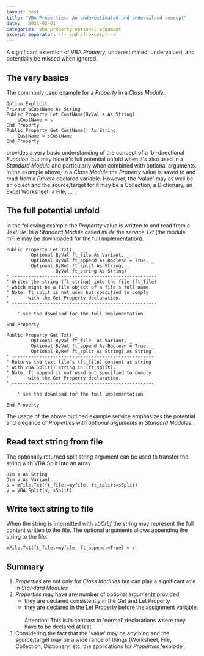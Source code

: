 ```yaml
---
layout: post
title: "VBA Properties: An underestimated and undervalued concept"
date:   2021-02-01
categories: vba property optional argument
excerpt_separator: <!--end-of-excerpt-->
---
```

A significant extention of VBA _Property_, underestimated, undervalued, and potentially be missed when ignored.
<!--end-of-excerpt-->

## The very basics
The commonly used example for a _Property_ in a _Class Module_:
```
Option Explicit
Private sCustName As String
Public Property Let CustName(ByVal s As String)
    sCustName = s
End Property
Public Property Get CustName() As String
    CustName = sCustName
End Property
```
provides a very basic understanding of the concept of a 'bi-directional _Function_' but may hide it's full potential unfold when it's also used in a _Standard Module_ and particularly when combined with optional arguments. In the example above, in a _Class Module_ the _Property_ value is saved to and read from a _Private_ declared variable. However, the 'value' may as well be an object and the source/target for it may be a Collection, a Dictionary, an Excel Worksheet, a File, ... .

## The full potential unfold

In the following example the _Propertty_ value is written to and read from a _TextFile_. In a _Standard Module_ called _mFile_ the service _Txt_ (the module [mFile][1d1] may be downloaded for the full implementation).

```VB
Public Property Let Txt( _
         Optional ByVal ft_file As Variant, _
         Optional ByVal ft_append As Boolean = True, _
         Optional ByRef ft_split As String, _
                  ByVal ft_string As String)
' -----------------------------------------------------
' Writes the string (ft_string) into the file (ft_file)
' which might be a file object of a file's full name.
' Note: ft_split is not used but specified to comply
'       with the Get Property declaration.
' -----------------------------------------------------

    ' see the download for the full implementation

End Property

Public Property Get Txt( _
         Optional ByVal ft_file  As Variant, _
         Optional ByVal ft_append As Boolean = True, _
         Optional ByRef ft_split As String) As String
' ----------------------------------------------------
' Returns the text file's (ft_file) content as string
' with VBA.Split() string in (ft_split).
' Note: ft_append is not used but specified to comply
'       with the Get Property declaration.
' ----------------------------------------------------

    ' see the download for the full implementation
    
End Property
```
The usage of the above outlined example service emphasizes the potential and elegance of _Properties_ with _optional arguments_ in _Standard Modules_.

## Read text string from file
The optionally returned split string argument can be used to transfer the string with VBA.Split into an array.
```VB
Dim s As String
Dim v As Variant
s = mFile.Txt(ft_file:=myfile, ft_split:=sSplit)
v = VBA.Split(s, sSplit)
```

## Write text string to file
When the string is intermitted with _vbCrLf_ the string may represent the full content written to the file. The optional arguments allows appending the string to the file.
```VB
mFile.Txt(ft_file:=myfile, ft_append:=True) = s
```

## Summary
1. _Properties_ are not only for _Class Modules_ but can play a significant role in _Standard Modules_
2. _Properties_ may have any number of optional arguments provided
   - they are declared consistently in the Get and Let Property
   - they are declared in the Let Property <u>before</u> the assignment variable.<br><br>Attention! This is in contrast to 'normal' declarations where they have to be declared at last
3. Considering the fact that the 'value' may be anything and the source/target may be a wide range of things (Worksheet, File, Collection, Dictionary, etc, the applications for _Properties_ 'explode'.


[1d1]:https://gitcdn.link/repo/warbe-maker/Common-VBA-File-Services/master/mFile.bas